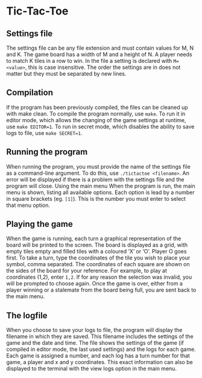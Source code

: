 # Tic-Tac-Toe

## Settings file

The settings file can be any file extension and must contain values for M, N and K. The game board has a width of M and a height of N. A player needs to match K tiles in a row to win. In the file a setting is declared with `M=<value>`, this is case insensitive. The order the settings are in does not matter but they must be separated by new lines.

## Compilation

If the program has been previously compiled, the files can be cleaned up with make clean. To compile the program normally, use `make`. To run it in editor mode, which allows the changing of the game settings at runtime, use `make EDITOR=1`. To run in secret mode, which disables the ability to save logs to file, use `make SECRET=1`.

## Running the program

When running the program, you must provide the name of the settings file as a command-line argument. To do this, use `./tictactoe <filename>`. An error will be displayed if there is a problem with the settings file and the program will close.
Using the main menu
When the program is run, the main menu is shown, listing all available options. Each option is lead by a number in square brackets (eg. `[1]`). This is the number you must enter to select that menu option.

## Playing the game

When the game is running, each turn a graphical representation of the board will be printed to the screen. The board is displayed as a grid, with empty tiles empty and filled tiles with a coloured ‘X’ or ‘O’. Player O goes first. To take a turn, type the coordinates of the tile you wish to place your symbol, comma separated. The coordinates of each square are shown on the sides of the board for your reference. For example, to play at coordinates (1,2), enter `1,2`. If for any reason the selection was invalid, you will be prompted to choose again. Once the game is over, either from a player winning or a stalemate from the board being full, you are sent back to the main menu.

## The logfile

When you choose to save your logs to file, the program will display the filename in which they are saved. This filename includes the settings of the game and the date and time. The file shows the settings of the game (if compiled in editor mode, the last used settings) and the logs for each game. Each game is assigned a number, and each log has a turn number for that game, a player and x and y coordinates. This exact information can also be displayed to the terminal with the view logs option in the main menu.
